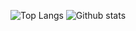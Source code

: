 ![Top Langs](https://github-readme-stats.vercel.app/api/top-langs/?username=wferreiracosta&layout=compact&langs_count=10)
![Github stats](https://github-readme-stats.vercel.app/api?username=wferreiracosta&hide=issues&show_icons=true&hide_border=false&count_private=true&include_all_commits=true&line_height=24.5)
